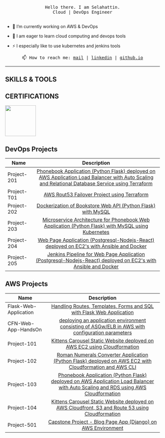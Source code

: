 <p align=center>
<br>
<samp>Hello there. I am Selahattin.</a> <br> Cloud | DevOps Engineer<br><br></samp>
<!-- <img src="https://github.com/Slhttnunlu/Slhttnunlu/blob/main/giphy.gif" width="350" /> -->
</p>

- 🔭 I’m currently working on AWS & DevOps

- 🌱 I am eager to learn cloud computing and devops tools

- ⚡ I especially like to use kubernetes and jenkins tools

<p align=center><samp>📫 How to reach me: <a href="selahattinunlu@hotmail.com">mail</a> | <a href="https://www.linkedin.com/in/selahattin-unlu/" target="_blank">linkedin</a> | <a href="https://slhttnunlu.github.io" target="_blank">github.io</a></samp></p>

<hr>

## SKILLS & TOOLS


## CERTIFICATIONS
<a href='https://www.credly.com/badges/9454c1fe-6110-4cc6-ad0b-fc7399320405'><img src='https://images.credly.com/size/340x340/images/0e284c3f-5164-4b21-8660-0d84737941bc/image.png' width='100' heigh='100'></a>

## DevOps Projects

|  Name                  |                                                    Description                                                                       |
| ----------------------- | :---------------------------------------------------------------------------------------------------------------------------------------: |
|Project-201             |[Phonebook Application (Python Flask) deployed on AWS Application Load Balancer with Auto Scaling and Relational Database Service using Terraform](https://github.com/Slhttnunlu/phonebook-app-with-terraform)|
|Project-T01             |[AWS Rout53 Failover Project using Terraform](https://github.com/Slhttnunlu/aws-failover-routing-with-terraform)|
|Project-202             |[Dockerization of Bookstore Web API (Python Flask) with MySQL](https://github.com/Slhttnunlu/bookstore-api-in-docker)|
|Project-203             |[Microservice Architecture for Phonebook Web Application (Python Flask) with MySQL using Kubernetes](https://github.com/Slhttnunlu/k8s-projects-with-two-microservises)|
|Project-204             |[Web Page Application (Postgresql-Nodejs-React) deployed on EC2's with Ansible and Docker](https://github.com/Slhttnunlu/ansible-project-react-nodejs-postgre)|
|Project-205             |[Jenkins Pipeline for Web Page Application (Postgresql-Nodejs-React) deployed on EC2's with Ansible and Docker](https://github.com/Slhttnunlu/cw-todo-app)|


## AWS Projects

| Name                  |                                                                                              Description                                                                                              |
| --------------------- | :---------------------------------------------------------------------------------------------------------------------------------------------------------------------------------------------------: |
| Flask-Web-Application |                                     [Handling Routes, Templates, Forms and SQL with Flask Web Application](http)                                      |
| CFN-Web-App-HandsOn   |                            [deploying an application environment consisting of ASGw/ELB in AWS with configuration parameters](http)                             |
| Project-101           |                      [Kittens Carousel Static Website deployed on AWS EC2 using Cloudformation](http)                       |
| Project-102           |            [Roman Numerals Converter Application (Python Flask) deployed on AWS EC2 with Cloudformation and AWS CLI](http)             |
| Project-103           | [Phonebook Application (Python Flask) deployed on AWS Application Load Balancer with Auto Scaling and RDS using AWS Cloudformation](http) |
| Project-104           |           [Kittens Carousel Static Website deployed on AWS Cloudfront, S3 and Route 53 using Cloudformation](http)            |
| Project-501           |                 [Capstone Project - Blog Page App (Django) on AWS Environment](https://github.com/Slhttnunlu/aws-django-app)                 |

